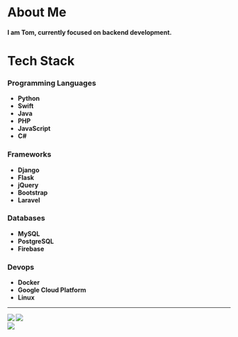 # About Me
<h4>I am Tom, currently focused on backend development.<br><be>

# Tech Stack
<p align="left">
  
### Programming Languages

- Python
- Swift
- Java
- PHP
- JavaScript
- C#

### Frameworks

- Django
- Flask
- jQuery
- Bootstrap
- Laravel

### Databases

- MySQL
- PostgreSQL
- Firebase

### Devops

- Docker
- Google Cloud Platform
- Linux
  
</p>

---
![](https://github-readme-stats-sigma-five.vercel.app/api?username=SouirTommer&theme=dark&hide_border=true&include_all_commits=false&count_private=false)
![](https://github-readme-stats.vercel.app/api/top-langs/?username=souirtommer&layout=compact&theme=github_dark&hide_border=true)<br/>
![](https://komarev.com/ghpvc/?username=SouirTommer&color=green)

